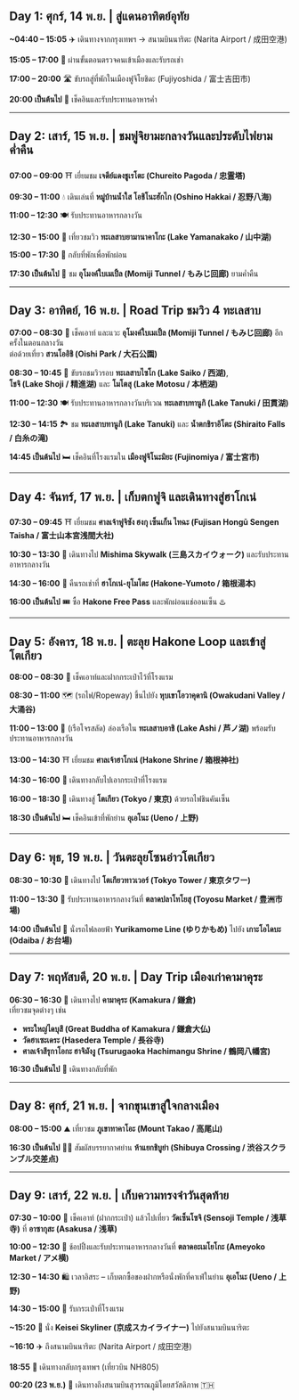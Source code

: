 ## **Day 1: ศุกร์, 14 พ.ย. | สู่แดนอาทิตย์อุทัย**
**~04:40 – 15:05** ✈️ เดินทางจากกรุงเทพฯ → สนามบินนาริตะ (Narita Airport / 成田空港)

**15:05 – 17:00** 🛂 ผ่านขั้นตอนตรวจคนเข้าเมืองและรับรถเช่า  

**17:00 – 20:00** 🛣️ ขับรถสู่ที่พักในเมืองฟูจิโยชิดะ (Fujiyoshida / 富士吉田市)

**20:00 เป็นต้นไป** 🏡 เช็คอินและรับประทานอาหารค่ำ  

---

## **Day 2: เสาร์, 15 พ.ย. | ชมฟูจิยามะกลางวันและประดับไฟยามค่ำคืน**
**07:00 – 09:00** ⛩️ เยี่ยมชม **เจดีย์แดงชูเรโตะ (Chureito Pagoda / 忠霊塔)**  

**09:30 – 11:00** 💧 เดินเล่นที่ **หมู่บ้านน้ำใส โอชิโนะฮักไก (Oshino Hakkai / 忍野八海)**  

**11:00 – 12:30** 🍽️ รับประทานอาหารกลางวัน  

**12:30 – 15:00** 🌅 เที่ยวชมวิว **ทะเลสาบยามานาคาโกะ (Lake Yamanakako / 山中湖)**  

**15:00 – 17:30** 🏡 กลับที่พักเพื่อพักผ่อน  

**17:30 เป็นต้นไป** 🌃 ชม **อุโมงค์ใบเมเปิ้ล (Momiji Tunnel / もみじ回廊)** ยามค่ำคืน  

---

## **Day 3: อาทิตย์, 16 พ.ย. | Road Trip ชมวิว 4 ทะเลสาบ**
**07:00 – 08:30** 🍁 เช็คเอาท์ และแวะ **อุโมงค์ใบเมเปิ้ล (Momiji Tunnel / もみじ回廊)** อีกครั้งในตอนกลางวัน  
ต่อด้วยเที่ยว **สวนโออิชิ (Oishi Park / 大石公園)**  

**08:30 – 10:45** 🚗 ขับรถชมวิวรอบ **ทะเลสาบไซโก (Lake Saiko / 西湖)**,  
**โชจิ (Lake Shoji / 精進湖)** และ **โมโตสุ (Lake Motosu / 本栖湖)**  

**11:00 – 12:30** 🍽️ รับประทานอาหารกลางวันบริเวณ **ทะเลสาบทานูกิ (Lake Tanuki / 田貫湖)**  

**12:30 – 14:15** 🏞️ ชม **ทะเลสาบทานูกิ (Lake Tanuki)** และ **น้ำตกชิราอิโตะ (Shiraito Falls / 白糸の滝)**  

**14:45 เป็นต้นไป** 🛏️ เช็คอินที่โรงแรมใน **เมืองฟูจิโนะมิยะ (Fujinomiya / 富士宮市)**  

---

## **Day 4: จันทร์, 17 พ.ย. | เก็บตกฟูจิ และเดินทางสู่ฮาโกเน่**
**07:30 – 09:45** ⛩️ เยี่ยมชม **ศาลเจ้าฟูจิซัง ฮงกุ เซ็นเก็น ไทฉะ (Fujisan Hongū Sengen Taisha / 富士山本宮浅間大社)**  

**10:30 – 13:30** 🌉 เดินทางไป **Mishima Skywalk (三島スカイウォーク)** และรับประทานอาหารกลางวัน  

**14:30 – 16:00** 🔑 คืนรถเช่าที่ **ฮาโกเน่-ยุโมโตะ (Hakone-Yumoto / 箱根湯本)**  

**16:00 เป็นต้นไป** 🎟️ ซื้อ **Hakone Free Pass** และพักผ่อนแช่ออนเซ็น ♨️  

---

## **Day 5: อังคาร, 18 พ.ย. | ตะลุย Hakone Loop และเข้าสู่โตเกียว**
**08:00 – 08:30** 🧳 เช็คเอาท์และฝากกระเป๋าไว้ที่โรงแรม  

**08:30 – 11:00** 🗺️ (รถไฟ/Ropeway) ขึ้นไปยัง **หุบเขาโอวาคุดานิ (Owakudani Valley / 大涌谷)**  

**11:00 – 13:00** 🚢 (เรือโจรสลัด) ล่องเรือใน **ทะเลสาบอาชิ (Lake Ashi / 芦ノ湖)** พร้อมรับประทานอาหารกลางวัน  

**13:00 – 14:30** ⛩️ เยี่ยมชม **ศาลเจ้าฮาโกเน่ (Hakone Shrine / 箱根神社)**  

**14:30 – 16:00** 🧳 เดินทางกลับไปเอากระเป๋าที่โรงแรม  

**16:00 – 18:30** 🚄 เดินทางสู่ **โตเกียว (Tokyo / 東京)** ด้วยรถไฟชินคันเซ็น  

**18:30 เป็นต้นไป** 🛏️ เช็คอินเข้าที่พักย่าน **อุเอโนะ (Ueno / 上野)**  

---

## **Day 6: พุธ, 19 พ.ย. | วันตะลุยโซนอ่าวโตเกียว**
**08:30 – 10:30** 🗼 เดินทางไป **โตเกียวทาวเวอร์ (Tokyo Tower / 東京タワー)**  

**11:00 – 13:30** 🍣 รับประทานอาหารกลางวันที่ **ตลาดปลาโทโยสุ (Toyosu Market / 豊洲市場)**  

**14:00 เป็นต้นไป** 🌉 นั่งรถไฟลอยฟ้า **Yurikamome Line (ゆりかもめ)** ไปยัง **เกาะโอไดบะ (Odaiba / お台場)**  

---

## **Day 7: พฤหัสบดี, 20 พ.ย. | Day Trip เมืองเก่าคามาคุระ**
**06:30 – 16:30** 🚆 เดินทางไป **คามาคุระ (Kamakura / 鎌倉)**  
เที่ยวชมจุดต่างๆ เช่น  
- **พระใหญ่ไดบุสึ (Great Buddha of Kamakura / 鎌倉大仏)**  
- **วัดฮาเซะเดระ (Hasedera Temple / 長谷寺)**  
- **ศาลเจ้าสึรุกาโอกะ ฮาจิมังงู (Tsurugaoka Hachimangu Shrine / 鶴岡八幡宮)**  

**16:30 เป็นต้นไป** 🚆 เดินทางกลับที่พัก  

---

## **Day 8: ศุกร์, 21 พ.ย. | จากขุนเขาสู่ใจกลางเมือง**
**08:00 – 15:00** ⛰️ เที่ยวชม **ภูเขาทาคาโอะ (Mount Takao / 高尾山)**  

**16:30 เป็นต้นไป** 🚶‍♂️ สัมผัสบรรยากาศย่าน **ห้าแยกชิบูย่า (Shibuya Crossing / 渋谷スクランブル交差点)**  

---

## **Day 9: เสาร์, 22 พ.ย. | เก็บความทรงจำวันสุดท้าย**
**07:30 – 10:00** 🏯 เช็คเอาท์ (ฝากกระเป๋า) แล้วไปเที่ยว **วัดเซ็นโซจิ (Sensoji Temple / 浅草寺)** ที่ **อาซากุสะ (Asakusa / 浅草)**  

**10:00 – 12:30** 🎁 ช้อปปิ้งและรับประทานอาหารกลางวันที่ **ตลาดอะเมโยโกะ (Ameyoko Market / アメ横)**  

**12:30 – 14:30** 🛍️ เวลาอิสระ – เก็บตกซื้อของฝากหรือนั่งพักที่คาเฟ่ในย่าน **อุเอโนะ (Ueno / 上野)**  

**14:30 – 15:00** 🧳 รับกระเป๋าที่โรงแรม  

**~15:20** 🚄 นั่ง **Keisei Skyliner (京成スカイライナー)** ไปยังสนามบินนาริตะ  

**~16:10** ✈️ ถึงสนามบินนาริตะ (Narita Airport / 成田空港)  

**18:55** 🛫 เดินทางกลับกรุงเทพฯ (เที่ยวบิน NH805)  

**00:20 (23 พ.ย.)** 🛬 เดินทางถึงสนามบินสุวรรณภูมิโดยสวัสดิภาพ 🇹🇭  